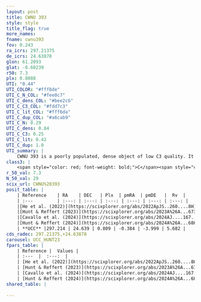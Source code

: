 ```yaml
---
layout: post
title: CWNU 393
style: style
title_flag: true
more_names: 
fname: cwnu393
fov: 0.243
ra_icrs: 297.21375
de_icrs: 24.63878
glon: 61.2093
glat: -0.60239
r50: 7.3
plx: 0.8088
UTI: "0.44"
UTI_COLOR: "#fff8de"
UTI_C_N_COL: "#fee0c7"
UTI_C_dens_COL: "#bee2c6"
UTI_C_C3_COL: "#fdd7c3"
UTI_C_lit_COL: "#fff6da"
UTI_C_dup_COL: "#a6cab9"
UTI_C_N: 0.29
UTI_C_dens: 0.84
UTI_C_C3: 0.25
UTI_C_lit: 0.42
UTI_C_dup: 1.0
UTI_summary: |
    CWNU 393 is a poorly populated, dense object of low C3 quality. It was recently reported in the literature.
class3: |
    <span style="color: red; font-weight: bold;">C</span><span style="color: red; font-weight: bold;">C</span>
r_50_val: 7.3
N_50_val: 29
scix_url: CWNU%20393
posit_table: |
    | Reference    | RA    | DEC   | Plx  | pmRA  | pmDE   |  Rv  |
    | :---         | :---: | :---: | :---: | :---: | :---: | :---: |
    |[He et al. (2022)](https://scixplorer.org/abs/2022ApJS..260....8H) | 297.223 | 24.628 | 0.8 | -0.37 | -3.98 | -- |
    |[Hunt & Reffert (2023)](https://scixplorer.org/abs/2023A%26A...673A.114H) | 297.248 | 24.646 | 0.808 | -0.461 | -3.988 | 5.643 |
    |[Cavallo et al. (2024)](https://scixplorer.org/abs/2024AJ....167...12C) | 297.21 | 24.614 | 0.81 | -- | -- | -- |
    |[Hunt & Reffert (2024)](https://scixplorer.org/abs/2024A%26A...686A..42H) | 297.248 | 24.646 | 0.808 | -0.461 | -3.988 | 5.643 |
    | **UCC** |297.214 | 24.639 | 0.809 | -0.384 | -3.999 | 5.682 | 
cds_radec: 297.21375,+24.63878
carousel: UCC_HUNT23
fpars_table: |
    | Reference |  Values |
    | :---  |  :---:  |
    | [He et al. (2022)](https://scixplorer.org/abs/2022ApJS..260....8H) | `AG=1.9, m-M=9.8, logAge=7.7, Z=0.012` |
    | [Hunt & Reffert (2023)](https://scixplorer.org/abs/2023A%26A...673A.114H) | `AV50=2.137, diffAV50=0.331, MOD50=10.463, logAge50=6.941` |
    | [Cavallo et al. (2024)](https://scixplorer.org/abs/2024AJ....167...12C) | `AV50=2.17, dMod50=10.39, logAge50=7.19, [Fe/H]50=0.43` |
    | [Hunt & Reffert (2024)](https://scixplorer.org/abs/2024A%26A...686A..42H) | `MassJ=47.6140` |
shared_table: |
    
---
```

